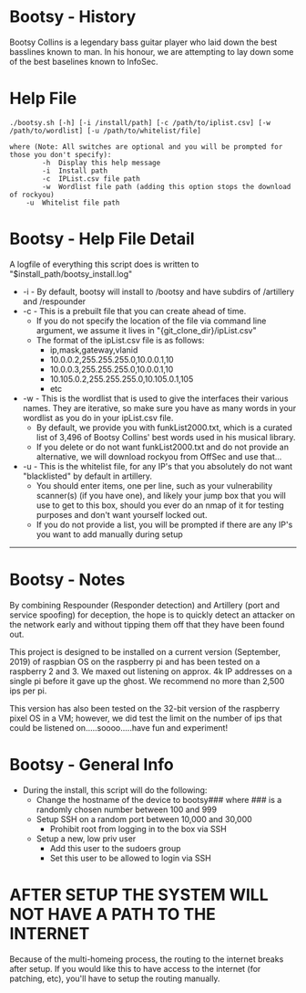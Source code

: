 # Bootsy - History
Bootsy Collins is a legendary bass guitar player who laid down the best basslines known to man. In his honour, we are attempting to lay down some of the best baselines known to InfoSec.

# Help File
```
./bootsy.sh [-h] [-i /install/path] [-c /path/to/iplist.csv] [-w /path/to/wordlist] [-u /path/to/whitelist/file]

where (Note: All switches are optional and you will be prompted for those you don't specify):
        -h  Display this help message
        -i  Install path
        -c  IPList.csv file path
        -w  Wordlist file path (adding this option stops the download of rockyou)
	-u  Whitelist file path
```

# Bootsy - Help File Detail
A logfile of everything this script does is written to "$install_path/bootsy_install.log"  

+ -i - By default, bootsy will install to /bootsy and have subdirs of /artillery and /respounder  
+ -c - This is a prebuilt file that you can create ahead of time.  
    - If you do not specify the location of the file via command line argument, we assume it lives in "{git_clone_dir}/ipList.csv"  
    - The format of the ipList.csv file is as follows:  
        - ip,mask,gateway,vlanid  
        - 10.0.0.2,255.255.255.0,10.0.0.1,10  
        - 10.0.0.3,255.255.255.0,10.0.0.1,10  
        - 10.105.0.2,255.255.255.0,10.105.0.1,105  
        - etc  
+ -w - This is the wordlist that is used to give the interfaces their various names. They are iterative, so make sure you have as many words in your wordlist as you do in your ipList.csv file.  
    - By default, we provide you with funkList2000.txt, which is a curated list of 3,496 of Bootsy Collins' best words used in his musical library.  
    - If you delete or do not want funkList2000.txt and do not provide an alternative, we will download rockyou from OffSec and use that...  
+ -u - This is the whitelist file, for any IP's that you absolutely do not want "blacklisted" by default in artillery.
    - You should enter items, one per line, such as your vulnerability scanner(s) (if you have one), and likely your jump box that you will use to get to this box, should you ever do an nmap of it for testing purposes and don't want yourself locked out.
    - If you do not provide a list, you will be prompted if there are any IP's you want to add manually during setup
---
# Bootsy - Notes
By combining Respounder (Responder detection) and Artillery (port and service spoofing) for deception, the hope is to quickly detect an attacker on the network early and without tipping them off that they have been found out.

This project is designed to be installed on a current version (September, 2019) of raspbian OS on the raspberry pi and has been tested on a raspberry 2 and 3. We maxed out listening on approx. 4k IP addresses on a single pi before it gave up the ghost. We recommend no more than 2,500 ips per pi.

This version has also been tested on the 32-bit version of the raspberry pixel OS in a VM; however, we did test the limit on the number of ips that could be listened on.....soooo.....have fun and experiment!

# Bootsy - General Info
+ During the install, this script will do the following:
    - Change the hostname of the device to bootsy### where ### is a randomly chosen number between 100 and 999
    - Setup SSH on a random port between 10,000 and 30,000
        - Prohibit root from logging in to the box via SSH
    - Setup a new, low priv user
        - Add this user to the sudoers group
        - Set this user to be allowed to login via SSH

# AFTER SETUP THE SYSTEM WILL NOT HAVE A PATH TO THE INTERNET
Because of the multi-homeing process, the routing to the internet breaks after setup. If you would like this to have access to the internet (for patching, etc), you'll have to setup the routing manually.
